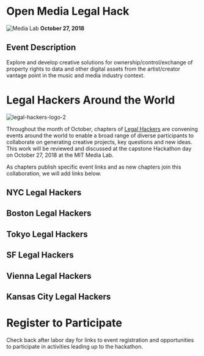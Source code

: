 # Open Media Legal Hack
![Media Lab](https://user-images.githubusercontent.com/2357755/44622493-65657780-a887-11e8-82fa-14e605fd49f3.png)
**October 27, 2018**


## Event Description

Explore and develop creative solutions for ownership/control/exchange of property rights to data and other digital assets from the artist/creator vantage point in the music and media industry context.

# Legal Hackers Around the World

![legal-hackers-logo-2](https://user-images.githubusercontent.com/2357755/44622490-626a8700-a887-11e8-8e37-7a426d0eab7e.png)

Throughout the month of October, chapters of [Legal Hackers](http://legalhackers.org) are convening events around the world to enable a broad range of diverse participants to collaborate on generating creative projects, key questions and new ideas.  This work will be reviewed and discussed at the capstone Hackathon day on October 27, 2018 at the MIT Media Lab.  

As chapters publish specific event links and as new chapters join this collaboration, we will add links below.  

## NYC Legal Hackers

## Boston Legal Hackers

## Tokyo Legal Hackers

## SF Legal Hackers

## Vienna Legal Hackers

## Kansas City Legal Hackers


# Register to Participate

Check back after labor day for links to event registration and opportunities to participate in activities leading up to the hackathon. 

